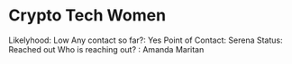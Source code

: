 # Crypto Tech Women

Likelyhood: Low
Any contact so far?: Yes
Point of Contact: Serena
Status: Reached out
Who is reaching out? : Amanda Maritan